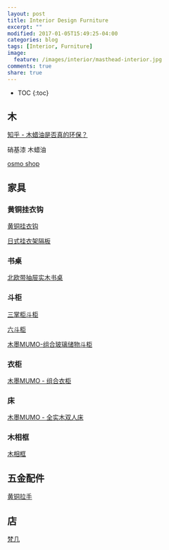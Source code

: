 ```yaml
---
layout: post
title: Interior Design Furniture
excerpt: ""
modified: 2017-01-05T15:49:25-04:00
categories: blog
tags: [Interior, Furniture]
image:
  feature: /images/interior/masthead-interior.jpg
comments: true
share: true
---
```


* TOC
{:toc}

## 木

[知乎 - 木蜡油是否真的环保？][木蜡油是否真的环保]

硝基漆
木蜡油

[osmo shop][osmoshop]

## 家具

### 黄铜挂衣钩

[黄铜挂衣钩][黄铜挂衣钩]

[日式挂衣架隔板][日式挂衣架隔板]

[黄铜挂衣钩]:https://item.taobao.com/item.htm?spm=a1z10.1-c-s.w8631083-15621095105.1.4UwDOt&id=43854689073

[日式挂衣架隔板]:https://item.taobao.com/item.htm?spm=a1z10.3-c.w4002-8584147171.13.9Djbd0&id=525125116120

### 书桌

[北欧带抽屉实木书桌][北欧带抽屉实木书桌]

[北欧带抽屉实木书桌]:https://item.taobao.com/item.htm?spm=a1z10.1-c-s.w8631083-15621095110.1.4UwDOt&id=524801503322

### 斗柜

[三掌柜斗柜][三掌柜斗柜]

[六斗柜][六斗柜]

[木墨MUMO-组合玻璃储物斗柜][木墨MUMO-组合玻璃储物斗柜]

[三掌柜斗柜]:https://item.taobao.com/item.htm?spm=2013.1.20160405.9.ouGiU2&scm=1007.13066.60123.100200300000000&id=520505080085
[六斗柜]:https://item.taobao.com/item.htm?spm=a1z10.1-c-s.w8631083-15621095117.1.4UwDOt&id=45613167365
[木墨MUMO-组合玻璃储物斗柜]:https://item.taobao.com/item.htm?spm=a1z10.5-c.w4002-12939179338.35.Hvp0or&id=536931023716

### 衣柜

[木墨MUMO - 组合衣柜][木墨MUMO - 组合衣柜]

[木墨MUMO - 组合衣柜]:https://item.taobao.com/item.htm?spm=a1z10.5-c.w4002-12939179338.37.Hvp0or&id=535334231004

### 床

[木墨MUMO - 全实木双人床][木墨MUMO - 全实木双人床]

[木墨MUMO - 全实木双人床]:https://item.taobao.com/item.htm?spm=2013.1.w10443572-12939179331.16.ouGiU2&id=15070296552

### 木相框

[木相框][木相框]

[木相框]:https://item.taobao.com/item.htm?spm=a1z10.1-c.w5003-14807654816.14.6QxDv9&id=45672554385&scene=taobao_shop


## 五金配件

[黄铜拉手][黄铜拉手]

[黄铜拉手]:https://item.taobao.com/item.htm?spm=a230r.1.14.24.lp13hL&id=540071956736&ns=1&abbucket=19#detail

## 店

[梵几][梵几]

[梵几]:http://fnji.com/furniture


[osmoshop]:http://shop.osmochina.com/
[木蜡油是否真的环保]:https://www.zhihu.com/question/24190620
